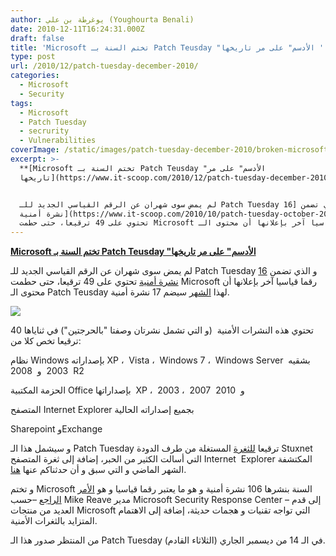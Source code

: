 ```yaml
---
author: يوغرطة بن علي (Youghourta Benali)
date: 2010-12-11T16:24:31.000Z
draft: false
title: 'Microsoft تختم السنة بـ Patch Teusday "الأدسم" على مر تاريخها '
type: post
url: /2010/12/patch-tuesday-december-2010/
categories:
  - Microsoft
  - Security
tags:
  - Microsoft
  - Patch Tuesday
  - secrurity
  - Vulnerabilities
coverImage: /static/images/patch-tuesday-december-2010/broken-microsoft.jpg
excerpt: >-
  **[Microsoft تختم السنة بـ Patch Teusday "الأدسم" على مر
  تاريخها](https://www.it-scoop.com/2010/12/patch-tuesday-december-2010/)**


  لم يمض سوى شهران عن الرقم القياسي الجديد للـ Patch Tuesday و الذي تضمن [16
  نشرة أمنية](https://www.it-scoop.com/2010/10/patch-tuesday-october-2010/)
  تحتوي على 49 ترقيعا، حتى حطمت Microsoft رقما قياسيا آخر بإعلانها أن محتوى الـ
---
```

**[Microsoft تختم السنة بـ Patch Teusday "الأدسم" على مر تاريخها](https://www.it-scoop.com/2010/12/patch-tuesday-december-2010/)**

لم يمض سوى شهران عن الرقم القياسي الجديد للـ Patch Tuesday و الذي تضمن [16 نشرة أمنية](https://www.it-scoop.com/2010/10/patch-tuesday-october-2010/) تحتوي على 49 ترقيعا، حتى حطمت Microsoft رقما قياسيا آخر بإعلانها أن محتوى الـ Patch Teusday لهذا [الشهر](http://www.microsoft.com/technet/security/bulletin/ms10-dec.mspx) سيضم 17 نشرة أمنية.

![](/static/images/patch-tuesday-december-2010/broken-microsoft.jpg)

تحتوي هذه النشرات الأمنية  (و التي تشمل نشرتان وصفتا "بالحرجتين") في ثناياها 40 ترقيعا تخص كلا من:

نظام Windows بإصداراته XP ،  Vista ،  Windows 7 ،  Windows Server  بشقيه  2003  و  2008 R2

الحزمة المكتبية Office بإصداراتها  XP ،  2003 ،  2007  و  2010

المتصفح Internet Explorer بجميع إصداراته الحالية

Sharepoint وExchange

و سيشمل هذا الـ Patch Tuesday ترقيعا [للثغرة](https://www.it-scoop.com/2010/07/sophos-windows-shortcut-exploit-protection-tool/) المستغلة من طرف الدودة Stuxnet التي أسالت الكثير من الحبر، إضافة إلى ثغرة المتصفح Internet  Explorer المكتشفة الشهر الماضي و التي سبق و أن حدثناكم عنها [هنا](https://www.it-scoop.com/2010/11/microsoft-internet-explorer-zero-day-vunlerability).

و تختم Microsoft السنة بنشرها 106 نشرة أمنية و هو ما يعتبر رقما قياسيا و هو [الأمر الراجع](http://blogs.technet.com/b/msrc/archive/2010/12/09/december-2010-advance-notification-service-is-released.aspx) –حسب Mike Reave مدير Microsoft Security Response Center – إلى قدم العديد من منتجات Microsoft التي تواجه تقنيات و هجمات حديثة، إضافة إلى الاهتمام المتزايد بالثغرات الأمنية.

من المنتظر صدور هذا الـ Patch Tuesday في الـ 14 من ديسمبر الجاري (الثلاثاء القادم).
